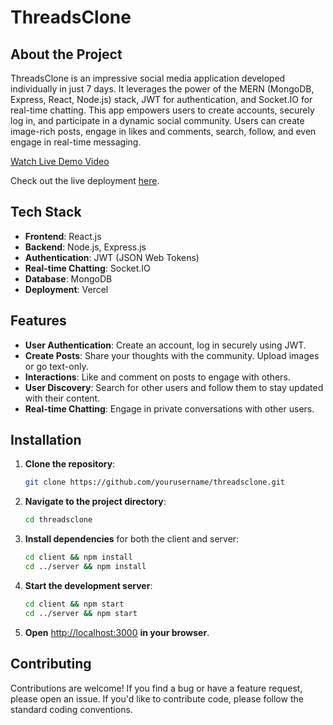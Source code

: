 # ThreadsClone

## About the Project

ThreadsClone is an impressive social media application developed individually in just 7 days. It leverages the power of the MERN (MongoDB, Express, React, Node.js) stack, JWT for authentication, and Socket.IO for real-time chatting. This app empowers users to create accounts, securely log in, and participate in a dynamic social community. Users can create image-rich posts, engage in likes and comments, search, follow, and even engage in real-time messaging.

[Watch Live Demo Video](https://youtu.be/VWg6OouqnEo?si=OTfARBvQbyO4IA42)

Check out the live deployment [here](https://threadsclone-kappa.vercel.app).

## Tech Stack

- **Frontend**: React.js
- **Backend**: Node.js, Express.js
- **Authentication**: JWT (JSON Web Tokens)
- **Real-time Chatting**: Socket.IO
- **Database**: MongoDB
- **Deployment**: Vercel

## Features

- **User Authentication**: Create an account, log in securely using JWT.
- **Create Posts**: Share your thoughts with the community. Upload images or go text-only.
- **Interactions**: Like and comment on posts to engage with others.
- **User Discovery**: Search for other users and follow them to stay updated with their content.
- **Real-time Chatting**: Engage in private conversations with other users.

## Installation

1. **Clone the repository**:

   ```bash
   git clone https://github.com/yourusername/threadsclone.git
   ```

2. **Navigate to the project directory**:

   ```bash
   cd threadsclone
   ```

3. **Install dependencies** for both the client and server:

   ```bash
   cd client && npm install
   cd ../server && npm install
   ```

4. **Start the development server**:

   ```bash
   cd client && npm start
   cd ../server && npm start
   ```

5. **Open** [http://localhost:3000](http://localhost:3000) **in your browser**.

## Contributing

Contributions are welcome! If you find a bug or have a feature request, please open an issue. If you'd like to contribute code, please follow the standard coding conventions.
